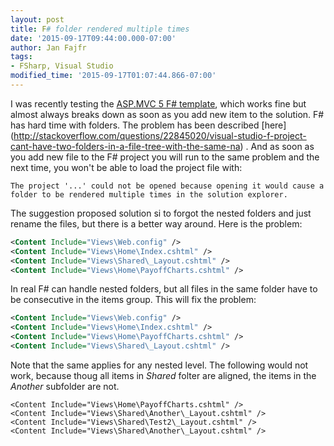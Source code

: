 ```yaml
---
layout: post
title: F# folder rendered multiple times
date: '2015-09-17T09:44:00.000-07:00'
author: Jan Fajfr
tags:
- FSharp, Visual Studio
modified_time: '2015-09-17T01:07:44.866-07:00'
---
```


I was recently testing the [ASP.MVC 5 F# template](https://visualstudiogallery.msdn.microsoft.com/39ae8dec-d11a-4ac9-974e-be0fdadec71b), which works fine but almost always breaks down as soon as you add new item to the solution.
F# has hard time with folders. The problem has been described [here] (http://stackoverflow.com/questions/22845020/visual-studio-f-project-cant-have-two-folders-in-a-file-tree-with-the-same-na) . And as soon as you add new file to the F# project you will run to the same problem and the next time, you won't be able to load the project file with:

```
The project '...' could not be opened because opening it would cause a folder to be rendered multiple times in the solution explorer.
```

The suggestion proposed solution si to forgot the nested folders and just rename the files, but there is a better way around. Here is the problem:

```xml
<Content Include="Views\Web.config" />
<Content Include="Views\Home\Index.cshtml" />
<Content Include="Views\Shared\_Layout.cshtml" />
<Content Include="Views\Home\PayoffCharts.cshtml" />
```

In real F# can handle nested folders, but all files in the same folder have to be consecutive in the items group. This will fix the problem:

```xml
<Content Include="Views\Web.config" />
<Content Include="Views\Home\Index.cshtml" />
<Content Include="Views\Home\PayoffCharts.cshtml" />
<Content Include="Views\Shared\_Layout.cshtml" />
```

Note that the same applies for any nested level. The following would not work, because thoug all items in *Shared* folter are aligned, the items in the *Another* subfolder are not.

```
<Content Include="Views\Home\PayoffCharts.cshtml" />
<Content Include="Views\Shared\Another\_Layout.cshtml" />
<Content Include="Views\Shared\Test2\_Layout.cshtml" />
<Content Include="Views\Shared\Another\_Layout.cshtml" />
```
